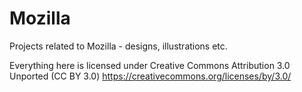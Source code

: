 Mozilla
=======

Projects related to Mozilla - designs, illustrations etc.

Everything here is licensed under Creative Commons Attribution 3.0 Unported (CC BY 3.0)
https://creativecommons.org/licenses/by/3.0/
